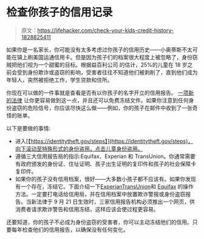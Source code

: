 # 检查你孩子的信用记录

> 原文：<https://lifehacker.com/check-your-kids-credit-history-1828825411>

如果你是一名家长，你可能没有太多考虑过你孩子的信用历史——小奥蒂斯不太可能在镇上刷美国运通信用卡。但是因为孩子们的档案很大程度上被忽略了，身份窃贼把他们视为一个甜蜜的目标。根据益百利公司 的估计，25%的儿童在 18 岁之前会受到身份欺诈或盗窃的影响，受害者往往不知道他们被剥削了，直到他们成为年轻人，突然被拒绝工作，学生贷款和住所。



你现在可以做的一件事就是查看是否有以你孩子的名字开立的信用报告。 [一项新的法律](https://www.wsj.com/articles/new-on-parents-to-do-list-checking-childrens-credit-history-1535457603) 让你更容易做到这一点，并且还可以免费冻结文件。如果你注意到任何身份盗窃的危险信号，你应该尽快这么做——例如，你的孩子在邮件中收到了一张奇怪的账单。

以下是要做的事情:

*   进入[【https://identitytheft.gov/steps】](https://identitytheft.gov/steps)，向下滚动至特殊形式的身份盗用，点击儿童身份盗用。
*   遵循三大信用报告局的指示:Equifax、Experian 和 TransUnion。你通常需要有政府颁发的身份证、住址证明、孩子出生证明的复印件和孩子的社会保障卡复印件。
*   如果你的孩子没有信用档案，很好——大多数小孩子都不应该有。如果你发现有一个存在，冻结它。下面介绍一下[Experian](http://www.experian.com/blogs/ask-experian/requesting-a-security-freeze-for-a-minor-childs-credit-report/)[TransUnion](http://www.transunion.com/fraud-victim-resource/protected-consumer)和 [Equifax](https://help.equifax.com/s/article/ka137000000DS3eAAG/How-do-I-place-a-security-freeze-on-a-protected-consumer-s-and-or-minor-s-Equifax-credit-file) 的操作方法。一定要打电话给信用局，并在信用档案中放置欺诈警报或身份盗窃报告。当新法律于 9 月 21 日生效时，三家信用报告机构必须推出一个网页，供消费者请求欺诈警告和信用冻结，这样应该会使过程更容易。

还要知道，你的孩子不必成为身份盗窃的受害者，你可以主动冻结他们的信用。只要每年检查他们的信用报告，以确保没有任何变化。